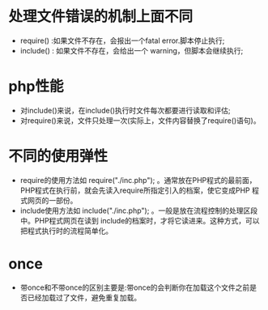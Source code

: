 # 处理文件错误的机制上面不同
- require() :如果文件不存在，会报出一个fatal error.脚本停止执行;
- include() : 如果文件不存在，会给出一个 warning，但脚本会继续执行;

# php性能
- 对include()来说，在include()执行时文件每次都要进行读取和评估;
- 对require()来说，文件只处理一次(实际上，文件内容替换了require()语句)。

# 不同的使用弹性
- require的使用方法如 require("./inc.php"); 。通常放在PHP程式的最前面，PHP程式在执行前，就会先读入require所指定引入的档案，使它变成PHP 程式网页的一部份。
- include使用方法如 include("./inc.php"); 。一般是放在流程控制的处理区段中。PHP程式网页在读到 include的档案时，才将它读进来。这种方式，可以把程式执行时的流程简单化。

# once
- 带once和不带once的区别主要是:带once的会判断你在加载这个文件之前是否已经加载过了文件，避免重复加载。